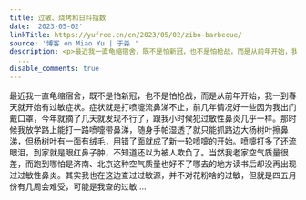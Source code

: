 ```yaml
---
title: 过敏、烧烤和日料指数
date: '2023-05-02'
linkTitle: https://yufree.cn/cn/2023/05/02/zibo-barbecue/
source: '博客 on Miao Yu | 于淼 '
description: <p>最近我一直龟缩宿舍，既不是怕新冠，也不是怕枪战，而是从前年开始，我一到春天就开始有过敏症状。症状就是打喷嚏流鼻涕不止，前几年情况好一些因为我出门戴口罩，今年就摘了几天就发现不行了，跟我小时候犯过敏性鼻炎几乎一样。那时候我放学路上能打一路喷嚏带鼻涕，随身手帕湿透了就只能抓路边大杨树叶擦鼻涕，但杨树叶有一面有绒毛，用错了面就成了新一轮喷嚏的开始。喷嚏打多了还流眼泪，到家就是眼红鼻子肿，不知道还以为被人欺负了。当然我老家空气质量很差，而跑到哪怕是济南、北京这种空气质量也好不了哪去的地方读书后却没再出现过过敏性鼻炎。其实我也在这边查过过敏源，并不对花粉啥的过敏，但就是四五月份有几周会难受，可能是我查的过敏
  ...
disable_comments: true
---
```

<p>最近我一直龟缩宿舍，既不是怕新冠，也不是怕枪战，而是从前年开始，我一到春天就开始有过敏症状。症状就是打喷嚏流鼻涕不止，前几年情况好一些因为我出门戴口罩，今年就摘了几天就发现不行了，跟我小时候犯过敏性鼻炎几乎一样。那时候我放学路上能打一路喷嚏带鼻涕，随身手帕湿透了就只能抓路边大杨树叶擦鼻涕，但杨树叶有一面有绒毛，用错了面就成了新一轮喷嚏的开始。喷嚏打多了还流眼泪，到家就是眼红鼻子肿，不知道还以为被人欺负了。当然我老家空气质量很差，而跑到哪怕是济南、北京这种空气质量也好不了哪去的地方读书后却没再出现过过敏性鼻炎。其实我也在这边查过过敏源，并不对花粉啥的过敏，但就是四五月份有几周会难受，可能是我查的过敏 ...